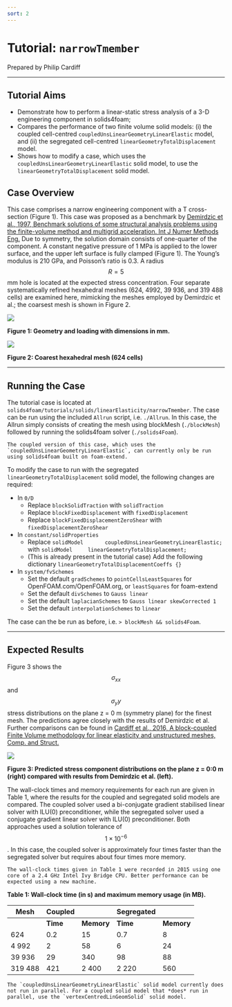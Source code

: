 ```yaml
---
sort: 2
---
```


# Tutorial: `narrowTmember`

Prepared by Philip Cardiff

---

## Tutorial Aims

- Demonstrate how to perform a linear-static stress analysis of a 3-D engineering component in solids4foam;
- Compares the performance of two finite volume solid models: (i) the coupled cell-centred `coupledUnsLinearGeometryLinearElastic` model, and (ii) the segregated cell-centred `linearGeometryTotalDisplacement` model.
- Shows how to modify a case, which uses the `coupledUnsLinearGeometryLinearElastic` solid model, to use the `linearGeometryTotalDisplacement` solid model.


## Case Overview

This case comprises a narrow engineering component with a T cross-section (Figure 1). This case was proposed as a benchmark by [Demirdzic et al., 1997, Benchmark solutions of some structural analysis problems using the finite-volume method and multigrid acceleration. Int J Numer Methods Eng.](http://refhub.elsevier.com/S0045-7949(16)30604-6/h0015) Due to symmetry, the solution domain consists of one-quarter of the component. A constant negative pressure of 1 MPa is applied to the lower surface, and the upper left surface is fully clamped (Figure 1). The Young’s modulus is 210 GPa, and Poisson’s ratio is 0.3. A radius $$R = 5$$ mm hole is located at the expected stress concentration. Four separate systematically refined hexahedral meshes (624, 4992, 39 936, and 319 488 cells) are examined here, mimicking the meshes employed by Demirdzic et al.; the coarsest mesh is shown in Figure 2.

![](images/narrowTmember-geometry.png)

**Figure 1: Geometry and loading with dimensions in mm.**

![](images/narrowTmember-mesh.png)

**Figure 2: Coarest hexahedral mesh (624 cells)**


---

## Running the Case

The tutorial case is located at `solids4foam/tutorials/solids/linearElasticity/narrowTmember`. The case can be run using the included `Allrun` script, i.e. `./Allrun`. In this case, the Allrun simply consists of creating the mesh using blockMesh (`./blockMesh`) followed by running the solids4foam solver (`./solids4Foam`).

```warning
The coupled version of this case, which uses the `coupledUnsLinearGeometryLinearElastic`, can currently only be run using solids4foam built on foam-extend.
```

To modify the case to run with the segregated `linearGeometryTotalDisplacement` solid model, the following changes are required:
- In `0/D`
  - Replace `blockSolidTraction` with `solidTraction`
  - Replace `blockFixedDisplacement` with `fixedDisplacement`
  - Replace `blockFixedDisplacementZeroShear` with `fixedDisplacementZeroShear`
- In `constant/solidProperties`
  - Replace `solidModel       coupledUnsLinearGeometryLinearElastic;` with `solidModel     linearGeometryTotalDisplacement;`
  - (This is already present in the tutorial case) Add the following dictionary `linearGeometryTotalDisplacementCoeffs {}`
- In `system/fvSchemes`
  - Set the default `gradSchemes` to `pointCellsLeastSquares` for OpenFOAM.com/OpenFOAM.org, or `leastSquares` for foam-extend
  - Set the default `divSchemes` to `Gauss linear`
  - Set the default `laplacianSchemes` to `Gauss linear skewCorrected 1`
  - Set the default `interpolationSchemes` to `linear`

The case can the be run as before, i.e. `> blockMesh && solids4Foam`.

---

## Expected Results

Figure 3 shows the $$\sigma_{xx}$$ and $$\sigma_yy$$ stress distributions on the plane z = 0 m (symmetry plane) for the finest mesh. The predictions agree closely with the results of Demirdzic et al. Further comparisons can be found in [Cardiff et al., 2016, A block-coupled Finite Volume methodology for linear elasticity and unstructured meshes, Comp. and Struct.](https://www.sciencedirect.com/science/article/pii/S0045794916306046)

![](images/narrowTmember-stress-results.png)

**Figure 3: Predicted stress component distributions on the plane z = 0:0 m (right) compared with results from Demirdzic et al. (left).**

The wall-clock times and memory requirements for each run are given in Table 1, where the results for the coupled and segregated solid models are compared. The coupled solver used a bi-conjugate gradient stabilised linear solver with ILU(0) preconditioner, while the segregated solver used a conjugate gradient linear solver with ILU(0) preconditioner. Both approaches used a solution tolerance of $$1 \times 10^{-6}$$. In this case, the coupled solver is approximately four times faster than the segregated solver but requires about four times more memory.

```note
The wall-clock times given in Table 1 were recorded in 2015 using one core of a 2.4 GHz Intel Ivy Bridge CPU. Better performance can be expected using a new machine.
```

**Table 1: Wall-clock time (in s) and maximum memory usage (in MB).**

| Mesh        | Coupled  |            | Segregated |            |
| ----------- | -------- | ---------- | ---------- | ---------- |
|             | **Time** | **Memory** | **Time**   | **Memory** |
| 624         | 0.2      | 15         | 0.7        | 8          |
| 4 992       | 2        | 58         | 6          | 24         |
| 39 936      | 29       | 340        | 98         | 88         |
| 319 488     | 421      | 2 400      | 2 220      | 560        |

```warning
The `coupledUnsLinearGeometryLinearElastic` solid model currently does not run in parallel. For a coupled solid model that *does* run in parallel, use the `vertexCentredLinGeomSolid` solid model.
```
